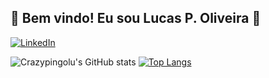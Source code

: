 ## 📌 Bem vindo! Eu sou Lucas P. Oliveira 👋

[![LinkedIn](https://img.shields.io/badge/LinkedIn-0077B5?style=for-the-badge&logo=linkedin&logoColor=white)](https://www.linkedin.com/in/lucas-peres-a13227268/)

![Crazypingolu's GitHub stats](https://github-readme-stats.vercel.app/api?username=Crazypingolu&show_icons=true&theme=merko)
[![Top Langs](https://github-readme-stats.vercel.app/api/top-langs/?username=Crazypingolu&layout=donut-vertical)](https://github.com/anuraghazra/github-readme-stats)
